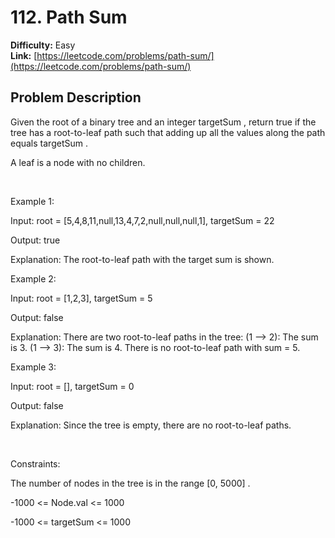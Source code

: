 # 112. Path Sum

**Difficulty:** Easy  
**Link:** [https://leetcode.com/problems/path-sum/](https://leetcode.com/problems/path-sum/)

## Problem Description

Given the 
root
 of a binary tree and an integer 
targetSum
, return 
true
 if the tree has a 
root-to-leaf
 path such that adding up all the values along the path equals 
targetSum
.


A 
leaf
 is a node with no children.


 


Example 1:






Input:
 root = [5,4,8,11,null,13,4,7,2,null,null,null,1], targetSum = 22

Output:
 true

Explanation:
 The root-to-leaf path with the target sum is shown.



Example 2:






Input:
 root = [1,2,3], targetSum = 5

Output:
 false

Explanation:
 There are two root-to-leaf paths in the tree:
(1 --> 2): The sum is 3.
(1 --> 3): The sum is 4.
There is no root-to-leaf path with sum = 5.



Example 3:




Input:
 root = [], targetSum = 0

Output:
 false

Explanation:
 Since the tree is empty, there are no root-to-leaf paths.



 


Constraints:




The number of nodes in the tree is in the range 
[0, 5000]
.


-1000 <= Node.val <= 1000


-1000 <= targetSum <= 1000




